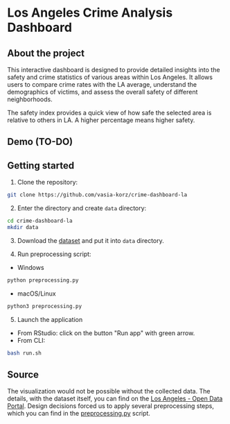 # Los Angeles Crime Analysis Dashboard
## About the project
This interactive dashboard is designed to provide detailed insights into the safety and crime statistics of various areas within Los Angeles. It allows users to compare crime rates with the LA average, understand the demographics of victims, and assess the overall safety of different neighborhoods.


The safety index provides a quick view of how safe the selected area is relative to others in LA. A higher percentage means higher safety.

## Demo (TO-DO)


## Getting started
1. Clone the repository:
```sh
git clone https://github.com/vasia-korz/crime-dashboard-la
```

2. Enter the directory and create `data` directory:
```sh
cd crime-dashboard-la
mkdir data
```
3. Download the [dataset](https://data.lacity.org/Public-Safety/Crime-Data-from-2020-to-Present/2nrs-mtv8/about_data) and put it into `data` directory.

4. Run preprocessing script:
- Windows
```sh
python preprocessing.py
```
- macOS/Linux
```sh
python3 preprocessing.py
```

5. Launch the application
- From RStudio: click on the button "Run app" with green arrow.
- From CLI:
```sh
bash run.sh
```



## Source
The visualization would not be possible without the collected data. The details, with the dataset itself, you can find on the [Los Angeles - Open Data Portal](https://data.lacity.org/Public-Safety/Crime-Data-from-2020-to-Present/2nrs-mtv8/about_data). Design decisions forced us to apply several preprocessing steps, which you can find in the [preprocessing.py](preprocessing.py) script.